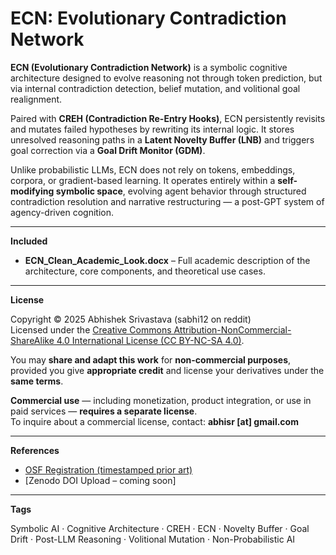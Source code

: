 # ECN: Evolutionary Contradiction Network

**ECN (Evolutionary Contradiction Network)** is a symbolic cognitive architecture designed to evolve reasoning not through token prediction, but via internal contradiction detection, belief mutation, and volitional goal realignment.

Paired with **CREH (Contradiction Re-Entry Hooks)**, ECN persistently revisits and mutates failed hypotheses by rewriting its internal logic. It stores unresolved reasoning paths in a **Latent Novelty Buffer (LNB)** and triggers goal correction via a **Goal Drift Monitor (GDM)**.

Unlike probabilistic LLMs, ECN does not rely on tokens, embeddings, corpora, or gradient-based learning. It operates entirely within a **self-modifying symbolic space**, evolving agent behavior through structured contradiction resolution and narrative restructuring — a post-GPT system of agency-driven cognition.

---

**Included**

- **ECN_Clean_Academic_Look.docx** – Full academic description of the architecture, core components, and theoretical use cases.

---

**License**

Copyright © 2025 Abhishek Srivastava (sabhi12 on reddit)  
Licensed under the [Creative Commons Attribution-NonCommercial-ShareAlike 4.0 International License (CC BY-NC-SA 4.0)](https://creativecommons.org/licenses/by-nc-sa/4.0/).

You may **share and adapt this work** for **non-commercial purposes**, provided you give **appropriate credit** and license your derivatives under the **same terms**.

**Commercial use** — including monetization, product integration, or use in paid services — **requires a separate license**.  
To inquire about a commercial license, contact: **abhisr [at] gmail.com**

---

**References**

- [OSF Registration (timestamped prior art)](https://osf.io/c2va4)  
- [Zenodo DOI Upload – coming soon]

---

**Tags**

Symbolic AI · Cognitive Architecture · CREH · ECN · Novelty Buffer · Goal Drift · Post-LLM Reasoning · Volitional Mutation · Non-Probabilistic AI
